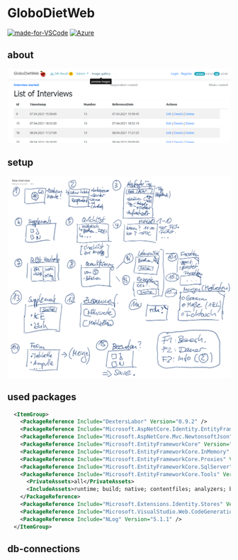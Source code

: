 # GloboDietWeb

[![made-for-VSCode](https://img.shields.io/badge/Made%20for-VSCode-1f425f.svg)](https://code.visualstudio.com/)
[![Azure](https://badgen.net/badge/icon/azure?icon=azure&label)](https://azure.microsoft.com)

## about

![impression](/docs/img/2023-02-04-15-35-13.png)

## setup

![skizzen](/docs/img/2023-02-03-22-16-25.png)

## used packages

```xml
  <ItemGroup>
    <PackageReference Include="DextersLabor" Version="0.9.2" />
    <PackageReference Include="Microsoft.AspNetCore.Identity.EntityFrameworkCore" Version="7.0.2" />
    <PackageReference Include="Microsoft.AspNetCore.Mvc.NewtonsoftJson" Version="7.0.2" />
    <PackageReference Include="Microsoft.EntityFrameworkCore" Version="7.0.2" />
    <PackageReference Include="Microsoft.EntityFrameworkCore.InMemory" Version="7.0.2" />
    <PackageReference Include="Microsoft.EntityFrameworkCore.Proxies" Version="7.0.2" />
    <PackageReference Include="Microsoft.EntityFrameworkCore.SqlServer" Version="7.0.2" />
    <PackageReference Include="Microsoft.EntityFrameworkCore.Tools" Version="7.0.2">
      <PrivateAssets>all</PrivateAssets>
      <IncludeAssets>runtime; build; native; contentfiles; analyzers; buildtransitive</IncludeAssets>
    </PackageReference>
    <PackageReference Include="Microsoft.Extensions.Identity.Stores" Version="7.0.2" />
    <PackageReference Include="Microsoft.VisualStudio.Web.CodeGeneration.Design" Version="7.0.3" />
    <PackageReference Include="NLog" Version="5.1.1" />
  </ItemGroup>
```

## db-connections
